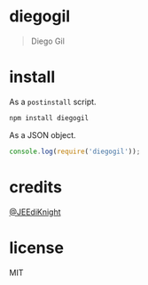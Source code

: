 # diegogil

> Diego Gil

# install

As a `postinstall` script.

```bash
npm install diegogil
```

As a JSON object.

```js
console.log(require('diegogil'));
```

# credits

[@JEEdiKnight](https://github.com/JEEdiKnight)

# license

MIT
